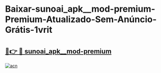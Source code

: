 # Baixar-sunoai_apk__mod-premium-Premium-Atualizado-Sem-Anúncio-Grátis-1vrit

# <h2><a href="https://lgmu4s.esa.edu.pl?src=sunoai_apk__mod-premium&ref=1vrit">🔗👉 🔴 sunoai_apk__mod-premium</a></h2>

[![acn](https://github.com/user-attachments/assets/0f9c940e-d8b0-45ae-aac7-cd30a18b3e1c)](https://lgmu4s.esa.edu.pl?src=sunoai_apk__mod-premium&ref=1vrit)

